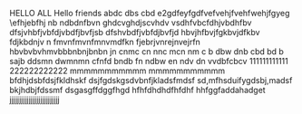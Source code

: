 HELLO ALL 
Hello friends 
abdc dbs cbd
e2gdfeyfgdfvefvehjfvehfwehjfgyeg
\efhjebfhj
nb ndbdnfbvn
ghdcvghdjscvhdv vsdhfvbcfdhjvbdhfbv
dfsjvhbfjvbfdjvbdfjbvfjsb
dfshvbdfjvbfdjbvfjd
hbvjhfbvjfgkbvjdfkbv fdjkbdnjv n
fmvnfmvnfmnvmdfkn
fjebrjvnrejnvejrfn
hbvbvbvhmvbbbnbnjbnbn
jn cnmc cn nnc mcn nm
c b dbw dnb cbd bd b sajb ddsmn dwmnmn
 cfnfd bndb fn ndbw 
 en ndv dn vvdbfcbcv 
111111111111
222222222222
mmmmmmmmmmm
mmmmmmmmmmm
bfdhjdsbfdsjfkldhskf
dsjfgdskgsdvbnfjkladsfmdsf
sd,mfhsduifygdsbj,madsf
bkjhdbjfdssmf
dsgasgffdggfhgd
hfhfdhdhdfhfdhf
hhfggfaddahadget
jjjjjjjjjjjjjjjjjjjjjjjjjj

